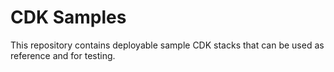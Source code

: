 # CDK Samples

This repository contains deployable sample CDK stacks that can be used as reference and for testing.
